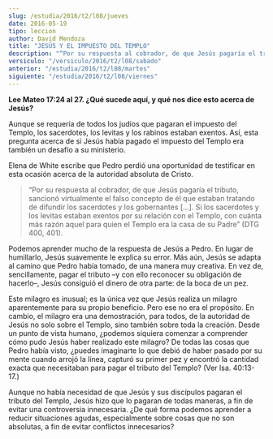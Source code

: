 ```yaml
---
slug: /estudia/2016/t2/l08/jueves
date: 2016-05-19
tipo: leccion
author: David Mendoza
title: "JESÚS Y EL IMPUESTO DEL TEMPLO"
description: "“Por su respuesta al cobrador, de que Jesús pagaría el tributo, sancionó  virtualmente el falso concepto de él que estaban tratando de difundir los  sacerdotes y los gobernantes [...]. Si los sacerdotes y los levitas estaban  exentos por su relación con el Templo, con cua..."
versiculo: "/versiculo/2016/t2/l08/sabado"
anterior: "/estudia/2016/t2/l08/martes"
siguiente: "/estudia/2016/t2/l08/viernes"
---
```


**Lee Mateo 17:24 al 27. ¿Qué sucede aquí, y qué nos dice esto acerca de Jesús?**

Aunque se requería de todos los judíos que pagaran el impuesto del Templo, los sacerdotes, los levitas y los rabinos estaban exentos. Así, esta pregunta acerca de si Jesús había pagado el impuesto del Templo era también un desafío a su ministerio.

Elena de White escribe que Pedro perdió una oportunidad de testificar en esta ocasión acerca de la autoridad absoluta de Cristo.

> “Por su respuesta al cobrador, de que Jesús pagaría el tributo, sancionó virtualmente el falso concepto de él que estaban tratando de difundir los sacerdotes y los gobernantes [...]. Si los sacerdotes y los levitas estaban exentos por su relación con el Templo, con cuánta más razón aquel para quien el Templo era la casa de su Padre” (DTG 400, 401).

Podemos aprender mucho de la respuesta de Jesús a Pedro. En lugar de humillarlo, Jesús suavemente le explica su error. Más aún, Jesús se adapta al camino que Pedro había tomado, de una manera muy creativa. En vez de, sencillamente, pagar el tributo –y con ello reconocer su obligación de hacerlo–, Jesús consiguió el dinero de otra parte: de la boca de un pez.

Este milagro es inusual; es la única vez que Jesús realiza un milagro aparentemente para su propio beneficio. Pero ese no era el propósito. En cambio, el milagro era una demostración, para todos, de la autoridad de Jesús no solo sobre el Templo, sino también sobre toda la creación. Desde un punto de vista humano, ¿podemos siquiera comenzar a comprender cómo pudo Jesús haber realizado este milagro? De todas las cosas que Pedro había visto, ¿puedes imaginarte lo que debió de haber pasado por su mente cuando arrojó la línea, capturó su primer pez y encontró la cantidad exacta que necesitaban para pagar el tributo del Templo? (Ver Isa. 40:13-17.)

Aunque no había necesidad de que Jesús y sus discípulos pagaran el tributo del Templo, Jesús hizo que lo pagaran de todas maneras, a fin de evitar una controversia innecesaria. ¿De qué forma podemos aprender a reducir situaciones agudas, especialmente sobre cosas que no son absolutas, a fin de evitar conflictos innecesarios?
